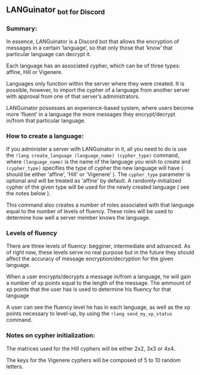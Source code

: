 
##  LANGuinator <sub>  bot for Discord </sub>

### Summary:

<p>In essence, LANGuinator is a Discord bot that allows the encryption of messages in a certain ’language’, so that only those that ’know’ that particular language can decrypt it.</p>

<p>Each language has an associated cypher, which can be of three types: affine, Hill or Vigenere. </p>

<p>Languages only function within the server where they were created. It is possible, however, to import the cypher of a language from another server with approval from one of that server’s administrators.</p>

<p>LANGuinator possesses an experience-based system, where users become more ’fluent’ in a language the more messages they encrypt/decrypt in/from that particular language.</p> 

### How to create a language:
<p>If you administer a server with LANGuinator in it, all you need to do is use the <code>!lang create_language (language_name) (cypher_type)</code> command, where <code>(language_name)</code> is the name of the language you wish to create and <code>(cypher_type)</code> specifies the type of cypher the new language will have ( should be either 'affine', 'Hill' or 'Vigenere' ). The <code>cypher_type</code> parameter is optional and will be treated as 'affine' by default. A randomly-initialized cypher of the given type will be used for the newly created language ( see the notes below ). </p> 
<p>This command also creates a number of roles associated with that language equal to the number of levels of fluency. These roles will be used to determine how well a server member knows the language.</p>

### Levels of fluency
<p> There are three levels of fluency: begginer, intermediate and advanced. As of right now, these levels serve no real purpose but in the future they should affect the accuracy of message encryption/decryption for the given language.</p>
  
<p>When a user encrypts/decrypts a message in/from a language, he will gain a number of xp points equal to the length of the message. The ammount of xp points that the user has is used to determine his fluency for that language </p>

<p> A user can see the fluency level he has in each language, as well as the xp points necessary to level-up, by using the <code>!lang send_my_xp_status</code> command.</p>


### Notes on cypher initialization:
<p>The matrices used for the Hill cyphers will be either 2x2, 3x3 or 4x4.</p>

<p>The keys for the Vigenere cyphers will be composed of 5 to 10 random letters.</p>


